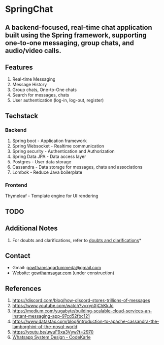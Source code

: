 # SpringChat
A backend-focused, real-time chat application built using the Spring framework, supporting one-to-one messaging, group chats, and audio/video calls.
---
## Features
1. Real-time Messaging
2. Message History
3. Group chats, One-to-One chats
4. Search for messages, chats
5. User authentication (log-in, log-out, register)

## Techstack

### Backend
1. Spring boot - Application framework 
2. Spring Websocket - Realtime communication
3. Spring security - Authentication and Authorization
4. Spring Data JPA - Data access layer 
5. Postgres - User data storage
6. Cassandra - Data storage for messages, chats and associations 
7. Lombok - Reduce Java boilerplate 

### Frontend 
Thymeleaf - Template engine for UI rendering

## TODO
 

## Additional Notes
1. For doubts and clarifications, refer to [doubts and clarifications](doubts.md)*

## Contact

- Gmail: [gowthamsagartummeda@gmail.com](mailto:gowthamsagartummeda@gmail.com)
- Website: [gowthamsagar.com](http://gowthamsagar.com) (under construction)

## References
1. https://discord.com/blog/how-discord-stores-trillions-of-messages
2. https://www.youtube.com/watch?v=xynXjChKkJc
3. https://medium.com/yugabyte/building-scalable-cloud-services-an-instant-messaging-app-97cd52fbc121
4. https://www.datastax.com/blog/introduction-to-apache-cassandra-the-lamborghini-of-the-nosql-world
5. https://youtu.be/uwuF9xa3Vyw?t=2970
6. [Whatsapp System Design - CodeKarle](https://www.youtube.com/watch?v=RjQjbJ2UJDg&t=4s)
